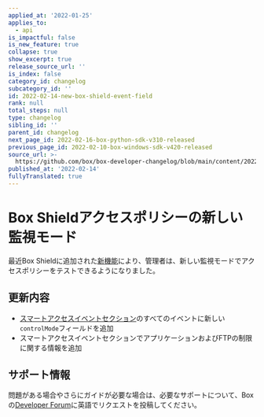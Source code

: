 ```yaml
---
applied_at: '2022-01-25'
applies_to:
  - api
is_impactful: false
is_new_feature: true
collapse: true
show_excerpt: true
release_source_url: ''
is_index: false
category_id: changelog
subcategory_id: ''
id: 2022-02-14-new-box-shield-event-field
rank: null
total_steps: null
type: changelog
sibling_id: ''
parent_id: changelog
next_page_id: 2022-02-16-box-python-sdk-v310-released
previous_page_id: 2022-02-10-box-windows-sdk-v420-released
source_url: >-
  https://github.com/box/box-developer-changelog/blob/main/content/2022/02-14-new-box-shield-event-field.md
published_at: '2022-02-14'
fullyTranslated: true
---
```

# Box Shieldアクセスポリシーの新しい監視モード

最近Box Shieldに追加された[新機能][3]により、管理者は、新しい監視モードでアクセスポリシーをテストできるようになりました。

<!-- more -->

## 更新内容

* [スマートアクセスイベントセクション][2]のすべてのイベントに新しい`controlMode`フィールドを追加
* スマートアクセスイベントセクションでアプリケーションおよびFTPの制限に関する情報を追加

## サポート情報

問題がある場合やさらにガイドが必要な場合は、必要なサポートについて、Boxの[Developer Forum][1]に英語でリクエストを投稿してください。

[1]: https://support.box.com/hc/en-us/community/topics/360001932973-Platform-and-Developer-Forum

[2]: g://events/event-triggers/shield-alert-events/#smart-access

[3]: https://support.box.com/hc/en-us/articles/360044196353#enforce_vs_monitor
